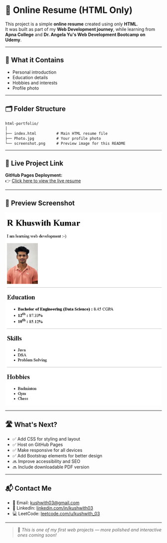 # 🧾 Online Resume (HTML Only)

This project is a simple **online resume** created using only **HTML**.  
It was built as part of my **Web Development journey**, while learning from **Apna College** and **Dr. Angela Yu's Web Development Bootcamp on Udemy**.

---

## 📄 What it Contains

- Personal introduction  
- Education details  
- Hobbies and interests  
- Profile photo  

---

## 🗂️ Folder Structure

```
html-portfolio/
│
├── index.html         # Main HTML resume file
├── Photo.jpg          # Your profile photo
└── screenshot.png     # Preview image for this README
```

---

## 🔗 Live Project Link

**GitHub Pages Deployment:**  
👉 [Click here to view the live resume](https://kushwith03.github.io/html-portfolio/)

---

## 📸 Preview Screenshot

<p align="center">
  <img src="./screenshot.png" alt="Resume Preview" width="600px">
</p>

---

## 🛣️ What's Next?

- ✅ Add CSS for styling and layout  
- ✅ Host on GitHub Pages  
- ✅ Make responsive for all devices  
- ✅ Add Bootstrap elements for better design  
- 🔜 Improve accessibility and SEO  
- 🔜 Include downloadable PDF version  

---

## 📬 Contact Me

- 📧 Email: kushwith03@gmail.com  
- 🔗 LinkedIn: [linkedin.com/in/kushwith03](https://www.linkedin.com/in/kushwith03)  
- 💻 LeetCode: [leetcode.com/u/kushwith_03](https://leetcode.com/u/kushwith_03)

---

> 🚀 *This is one of my first web projects — more polished and interactive ones coming soon!*
